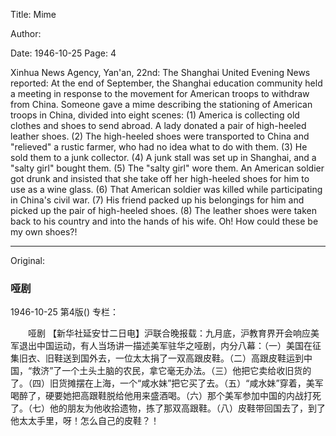 Title: Mime

Author:

Date: 1946-10-25
Page: 4

Xinhua News Agency, Yan'an, 22nd: The Shanghai United Evening News reported: At the end of September, the Shanghai education community held a meeting in response to the movement for American troops to withdraw from China. Someone gave a mime describing the stationing of American troops in China, divided into eight scenes: (1) America is collecting old clothes and shoes to send abroad. A lady donated a pair of high-heeled leather shoes. (2) The high-heeled shoes were transported to China and "relieved" a rustic farmer, who had no idea what to do with them. (3) He sold them to a junk collector. (4) A junk stall was set up in Shanghai, and a "salty girl" bought them. (5) The "salty girl" wore them. An American soldier got drunk and insisted that she take off her high-heeled shoes for him to use as a wine glass. (6) That American soldier was killed while participating in China's civil war. (7) His friend packed up his belongings for him and picked up the pair of high-heeled shoes. (8) The leather shoes were taken back to his country and into the hands of his wife. Oh! How could these be my own shoes?!



<hr /> 

Original: 


### 哑剧

1946-10-25
第4版()
专栏：

　　哑剧
    【新华社延安廿二日电】沪联合晚报载：九月底，沪教育界开会响应美军退出中国运动，有人当场讲一描述美军驻华之哑剧，内分八幕：（一）美国在征集旧衣、旧鞋送到国外去，一位太太捐了一双高跟皮鞋。（二）高跟皮鞋运到中国，“救济”了一个土头土脑的农民，拿它毫无办法。（三）他把它卖给收旧货的了。（四）旧货摊摆在上海，一个“咸水妹”把它买了去。（五）“咸水妹”穿着，美军喝醉了，硬要她把高跟鞋脱给他用来盛酒喝。（六）那个美军参加中国的内战打死了。（七）他的朋友为他收拾遗物，拣了那双高跟鞋。（八）皮鞋带回国去了，到了他太太手里，呀！怎么自己的皮鞋？！
